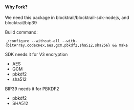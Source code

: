 #### Why Fork?

We need this package in blocktrail/blocktrail-sdk-nodejs, and blocktrail/bip39

Build command:

    ./configure --without-all --with-{bitArray,codecHex,aes,gcm,pbkdf2,sha512,sha256} && make

SDK needs it for V3 encryption
 - AES
 - GCM
 - pbkdf2
 - sha512

BIP39 needs it for PBKDF2
 - pbkdf2
 - SHA512
